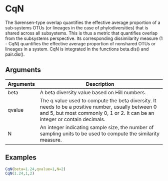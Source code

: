 # CqN

The Sørensen-type overlap quantifies the effective average proportion of a sub‐systems OTUs (or lineages in the case of phylodiversities) that is shared across all subsystems. This is thus a metric that quantifies overlap from the subsystems perspective. Its corresponding dissimilarity measure (1 - CqN) quantifies the effective average proportion of nonshared OTUs or lineages in a system. CqN is integrated in the functions beta.dis() and pair.dis().

## Arguments
| Arguments | Description |
| ------------- | ------------- |
| beta | A beta diversity value based on Hill numbers. |
| qvalue | The q value used to compute the beta diversity. It needs to be a positive number, usually between 0 and 5, but most commonly 0, 1 or 2. It can be an integer or contain decimals. |
| N | An integer indicating sample size, the number of sampling units to be used to compute the similarity measure.  |

## Examples
````R
CqN(beta=1.24,qvalue=1,N=2)
CqN(1.24,1,2)
````
